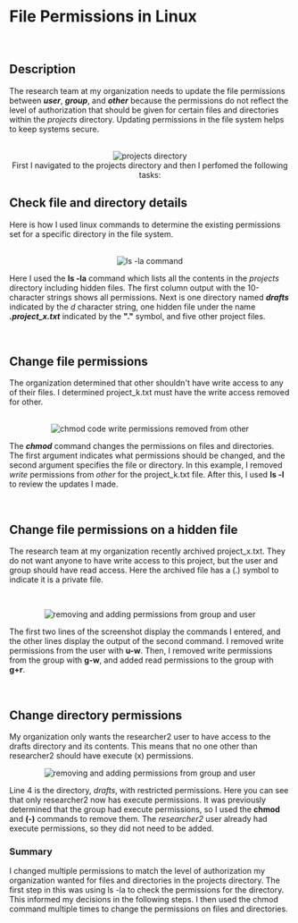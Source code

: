 # File Permissions in Linux
<br />
<h2>Description</h2> 

The research team at my organization needs to update the file permissions between _**user**_, _**group**_, and _**other**_ because the permissions do not reflect the level of authorization that should be given for certain files and directories within the _projects_ directory. Updating permissions in the file system helps to keep systems secure. 
<p align="center">
  <br />
<img src= "https://i.imgur.com/qNYsnMl.png[/img]" alt="projects directory"/>
 <br />
First I navigated to the projects directory and then I perfomed the following tasks:

<br />

 <h2>Check file and directory details</h2>
Here is how I used linux commands to determine the existing permissions set for a specific directory in the file system. 

<p align="center">
  <br />
<img src= "https://i.imgur.com/ToZegDn.png[/img]" alt="ls -la command"/>

Here I used the **ls -la** command which lists all the contents in the _projects_ directory including hidden files.  The first column output with the 10-character strings shows all permissions. Next is one directory named ***drafts*** indicated by the _d_ character string, one hidden file under the name ***.project_x.txt*** indicated by the **"."** symbol, and five other project files. 

<br />

<h2>Change file permissions</h2>
The organization determined that other shouldn't have write access to any of their files. I determined project_k.txt must have the write access removed for other.
<br />

<p align="center">
  <br />
<img src= "https://i.imgur.com/CZj7zMA.png[/img]" alt="chmod code write permissions removed from other"/>

 The ***chmod*** command changes the permissions on files and directories. The first argument indicates what permissions should be changed, and the second argument specifies the file or directory. In this example, I removed _write_ permissions from _other_ for the project_k.txt file. After this, I used **ls -l** to review the updates I made.

<br />

<h2>Change file permissions on a hidden file</h2>

The research team at my organization recently archived project_x.txt. They do not want anyone to have write access to this project, but the user and group should have read access. Here the archived file has a (.) symbol to indicate it is a private file.

<br />

<p align="center">
<img src="https://i.imgur.com/H4YiHIP.png[/img]" alt="removing and adding permissions from group and user"/>
 
 The first two lines of the screenshot display the commands I entered, and the other lines display the output of the second command. I removed write permissions from the user with **u-w**. Then, I removed write permissions from the group with **g-w**, and added read permissions to the group with **g+r**. 

 <br />
 
<h2>Change directory permissions</h2>

My organization only wants the researcher2 user to have access to the drafts directory and its contents. This means that no one other than researcher2 should have execute (x) permissions.
 
<p align="center">
<img src=https://i.imgur.com/6GCHFkw.png[/img]" alt="removing and adding permissions from group and user"/>
 
Line 4 is the directory, _drafts_, with restricted permissions. Here you can see that only researcher2 now has execute permissions.  It was previously determined that the group had execute permissions, so I used the **chmod** and **(-)** commands to remove them. The _researcher2_ user already had execute permissions, so they did not need to be added.

<h3>Summary</h3> 
I changed multiple permissions to match the level of authorization my organization wanted for files and directories in the projects directory. The first step in this was using ls -la to check the permissions for the directory. This informed my decisions in the following steps. I then used the chmod command multiple times to change the permissions on files and directories.
